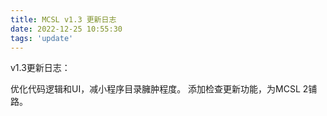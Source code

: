 ```yaml
---
title: MCSL v1.3 更新日志
date: 2022-12-25 10:55:30
tags: 'update'
---
```

v1.3更新日志：

优化代码逻辑和UI，减小程序目录臃肿程度。
添加检查更新功能，为MCSL 2铺路。